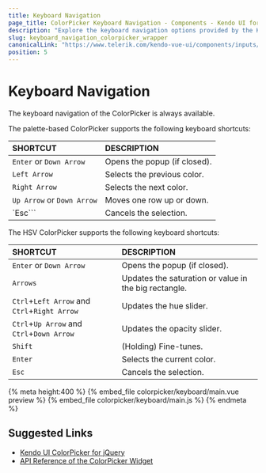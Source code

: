 ```yaml
---
title: Keyboard Navigation
page_title: ColorPicker Keyboard Navigation - Components - Kendo UI for Vue
description: "Explore the keyboard navigation options provided by the Kendo UI ColorPicker wrapper for Vue."
slug: keyboard_navigation_colorpicker_wrapper
canonicalLink: "https://www.telerik.com/kendo-vue-ui/components/inputs/colorpicker/keyboard-navigation"
position: 5
---
```


<div><WrapperBanner link="/kendo-vue-ui/components/inputs/colorpicker/keyboard-navigation"></WrapperBanner></div>

# Keyboard Navigation

The keyboard navigation of the ColorPicker is always available.

The palette-based ColorPicker supports the following keyboard shortcuts:

| SHORTCUT    |  DESCRIPTION    |
|:---         |:---|
| `Enter` or `Down Arrow` | Opens the popup (if closed).|
| `Left Arrow`            | Selects the previous color. |
| `Right Arrow`           | Selects the next color. |
| `Up Arrow` or `Down Arrow`  | Moves one row up or down. |
| `Esc```                 | Cancels the selection. |

The HSV ColorPicker supports the following keyboard shortcuts:

| SHORTCUT        |  DESCRIPTION    |
|:---             |:---|
| `Enter` or `Down Arrow` | Opens the popup (if closed).|
| `Arrows`        | Updates the saturation or value in the big rectangle. |
| `Ctrl`+`Left Arrow` and `Ctrl`+`Right Arrow`  | Updates the hue slider. |
| `Ctrl`+`Up Arrow` and `Ctrl`+`Down Arrow`     | Updates the opacity slider. |
| `Shift`         | (Holding) Fine-tunes. |
| `Enter`         | Selects the current color. |
| `Esc`           | Cancels the selection. |

{% meta height:400 %}
{% embed_file colorpicker/keyboard/main.vue preview %}
{% embed_file colorpicker/keyboard/main.js %}
{% endmeta %}

## Suggested Links

* [Kendo UI ColorPicker for jQuery](https://docs.telerik.com/kendo-ui/controls/editors/colorpicker/overview)
* [API Reference of the ColorPicker Widget](https://docs.telerik.com/kendo-ui/api/javascript/ui/colorpicker)
